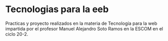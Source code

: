 # Tecnologias para la eeb
Practicas y proyecto realizados en la materia de Tecnología para la web impartida por el profesor Manuel Alejandro Soto Ramos en la ESCOM en el ciclo 20-2. 
